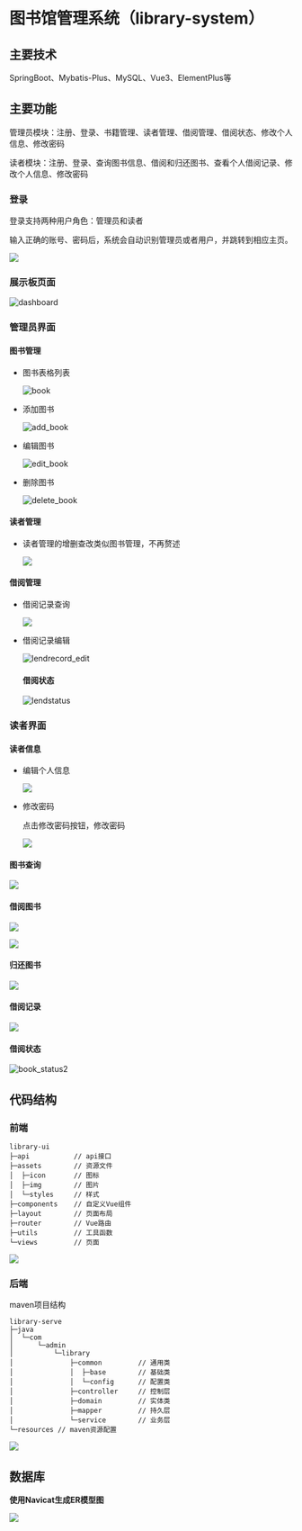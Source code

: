 # 图书馆管理系统（library-system）





## 主要技术

SpringBoot、Mybatis-Plus、MySQL、Vue3、ElementPlus等



## 主要功能

管理员模块：注册、登录、书籍管理、读者管理、借阅管理、借阅状态、修改个人信息、修改密码

读者模块：注册、登录、查询图书信息、借阅和归还图书、查看个人借阅记录、修改个人信息、修改密码




### 登录

登录支持两种用户角色：管理员和读者

输入正确的账号、密码后，系统会自动识别管理员或者用户，并跳转到相应主页。



![](images/login.png)



### 展示板页面

![dashboard](images/dashboard.png)

### 管理员界面

#### 图书管理

- 图书表格列表

   ![book](images/book.png)

- 添加图书

   ![add_book](images/add_book.png)

- 编辑图书

   ![edit_book](images/edit_book.png)

- 删除图书

   ![delete_book](images/delete_book.png)

   



#### 读者管理

- 读者管理的增删查改类似图书管理，不再赘述

  ![](images/reader.png)

  

#### 借阅管理

- 借阅记录查询

  ![](images/lendrecord.png)

- 借阅记录编辑

  ![lendrecord_edit](images/lendrecord_edit.png)

  #### 借阅状态
  
  ![lendstatus](images/lendstatus.png)



### 读者界面

#### 读者信息

- 编辑个人信息

  ![](images/person_edit.png)

- 修改密码

  点击修改密码按钮，修改密码

  ![](images/person_password.png)



#### 图书查询

![](images/book_search.png)

#### 借阅图书

![](images/lendbook.png)

![](images/lendbook_2.png)

#### 归还图书

![](images/returnbook.png)

#### 借阅记录

![](images/book_information.png)

#### 借阅状态

![book_status2](images/book_status2.png)



## 代码结构

### 前端

```shell
library-ui
├─api			// api接口
├─assets		// 资源文件	
│  ├─icon	 	// 图标
│  ├─img	 	// 图片
│  └─styles	 	// 样式
├─components	// 自定义Vue组件
├─layout		// 页面布局
├─router		// Vue路由
├─utils			// 工具函数
└─views			// 页面
```

![](images/ui.png)



### 后端

maven项目结构

```shell
library-serve
├─java
│  └─com
│      └─admin
│          └─library
│              ├─common			// 通用类
│              │  ├─base		// 基础类
│              │  └─config		// 配置类
│              ├─controller		// 控制层
│              ├─domain			// 实体类
│              ├─mapper			// 持久层
│              └─service		// 业务层
└─resources	// maven资源配置
```

![](images/application.png)



## 数据库

**使用Navicat生成ER模型图**

![](images/sql.png)
